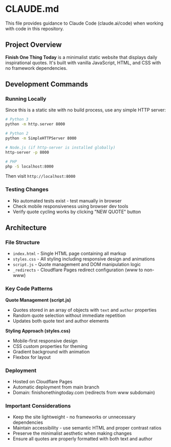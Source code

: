 # CLAUDE.md

This file provides guidance to Claude Code (claude.ai/code) when working with code in this repository.

## Project Overview
**Finish One Thing Today** is a minimalist static website that displays daily inspirational quotes. It's built with vanilla JavaScript, HTML, and CSS with no framework dependencies.

## Development Commands

### Running Locally
Since this is a static site with no build process, use any simple HTTP server:

```bash
# Python 3
python -m http.server 8000

# Python 2
python -m SimpleHTTPServer 8000

# Node.js (if http-server is installed globally)
http-server -p 8000

# PHP
php -S localhost:8000
```

Then visit `http://localhost:8000`

### Testing Changes
- No automated tests exist - test manually in browser
- Check mobile responsiveness using browser dev tools
- Verify quote cycling works by clicking "NEW QUOTE" button

## Architecture

### File Structure
- `index.html` - Single HTML page containing all markup
- `styles.css` - All styling including responsive design and animations
- `script.js` - Quote management and DOM manipulation logic
- `_redirects` - Cloudflare Pages redirect configuration (www to non-www)

### Key Code Patterns

**Quote Management (script.js)**
- Quotes stored in an array of objects with `text` and `author` properties
- Random quote selection without immediate repetition
- Updates both quote text and author elements

**Styling Approach (styles.css)**
- Mobile-first responsive design
- CSS custom properties for theming
- Gradient background with animation
- Flexbox for layout

### Deployment
- Hosted on Cloudflare Pages
- Automatic deployment from main branch
- Domain: finishonethingtoday.com (redirects from www subdomain)

### Important Considerations
- Keep the site lightweight - no frameworks or unnecessary dependencies
- Maintain accessibility - use semantic HTML and proper contrast ratios
- Preserve the minimalist aesthetic when making changes
- Ensure all quotes are properly formatted with both text and author